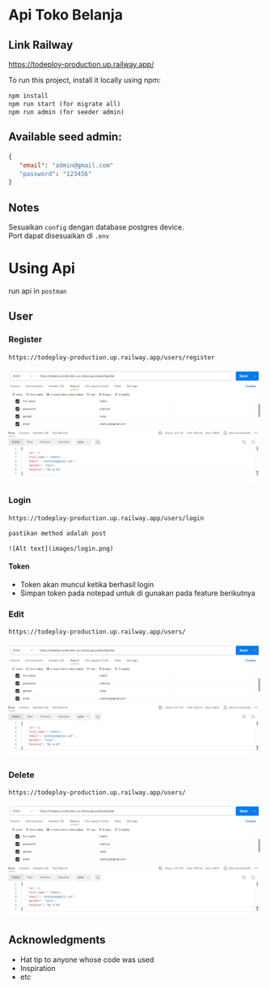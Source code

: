 # Api Toko Belanja
## Link Railway
https://todeploy-production.up.railway.app/

To run this project, install it locally using npm:

```
npm install
npm run start (for migrate all)
npm run admin (for seeder admin)
```

## Available seed admin:
```json
{
   "email": "admin@gmail.com"
   "password": "123456"
}
```



## Notes
Sesuaikan `config` dengan database postgres device. <br>
Port dapat disesuaikan di `.env`

# Using Api
run api in `postman` 

## User

### Register
```
https://todeploy-production.up.railway.app/users/register
```
![Alt text](images/register.png)

### Login
```
https://todeploy-production.up.railway.app/users/login
```

```
pastikan method adalah post
```

```
![Alt text](images/login.png)
```
#### Token
* Token akan muncul ketika berhasil login
* Simpan token pada notepad untuk di gunakan pada feature berikutnya

### Edit
```
https://todeploy-production.up.railway.app/users/
```
![Alt text](images/register.png)

### Delete
```
https://todeploy-production.up.railway.app/users/
```
![Alt text](images/register.png)

## Acknowledgments

* Hat tip to anyone whose code was used
* Inspiration
* etc





